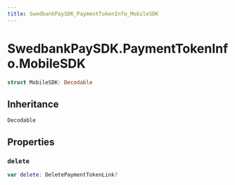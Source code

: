 ```yaml
---
title: SwedbankPaySDK_PaymentTokenInfo_MobileSDK
---
```

# SwedbankPaySDK.PaymentTokenInfo.MobileSDK

``` swift
struct MobileSDK: Decodable 
```

## Inheritance

`Decodable`

## Properties

### `delete`

``` swift
var delete: DeletePaymentTokenLink?
```
